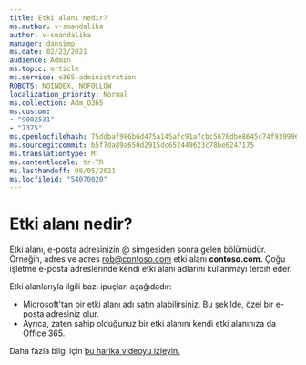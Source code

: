 ```yaml
---
title: Etki alanı nedir?
ms.author: v-smandalika
author: v-smandalika
manager: dansimp
ms.date: 02/23/2021
audience: Admin
ms.topic: article
ms.service: o365-administration
ROBOTS: NOINDEX, NOFOLLOW
localization_priority: Normal
ms.collection: Adm_O365
ms.custom:
- "9002531"
- "7375"
ms.openlocfilehash: 75ddbaf986b6d475a145afc91a7cbc5676dbe8645c74f9399969c78be5d0342f
ms.sourcegitcommit: b5f7da89a650d2915dc652449623c78be6247175
ms.translationtype: MT
ms.contentlocale: tr-TR
ms.lasthandoff: 08/05/2021
ms.locfileid: "54070020"
---
```

# <a name="whats-a-domain"></a>Etki alanı nedir?

Etki alanı, e-posta adresinizin @ simgesiden sonra gelen bölümüdür. Örneğin, adres ve adres rob@contoso.com etki alanı **contoso.com.** Çoğu işletme e-posta adreslerinde kendi etki alanı adlarını kullanmayı tercih eder.

Etki alanlarıyla ilgili bazı ipuçları aşağıdadır:

- Microsoft'tan bir etki alanı adı satın alabilirsiniz. Bu şekilde, özel bir e-posta adresiniz olur.
- Ayrıca, zaten sahip olduğunuz bir etki alanını kendi etki alanınıza da Office 365.

Daha fazla bilgi için [bu harika videoyu izleyin.](https://www.youtube.com/watch)
